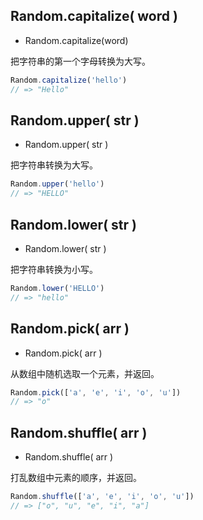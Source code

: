<!-- ### Helper -->

## Random.capitalize( word )

* Random.capitalize(word)

把字符串的第一个字母转换为大写。

<!-- **使用示例**如下所示： -->

```js
Random.capitalize('hello')
// => "Hello"
```

## Random.upper( str )

* Random.upper( str )

把字符串转换为大写。

<!-- **使用示例**如下所示： -->

```js
Random.upper('hello')
// => "HELLO"
```

## Random.lower( str )

* Random.lower( str )

把字符串转换为小写。

<!-- **使用示例**如下所示： -->

```js
Random.lower('HELLO')
// => "hello"
```

## Random.pick( arr )

* Random.pick( arr )

从数组中随机选取一个元素，并返回。

<!-- **使用示例**如下所示： -->

```js
Random.pick(['a', 'e', 'i', 'o', 'u'])
// => "o"
```

## Random.shuffle( arr )

* Random.shuffle( arr )

打乱数组中元素的顺序，并返回。

<!-- **使用示例**如下所示： -->

```js
Random.shuffle(['a', 'e', 'i', 'o', 'u'])
// => ["o", "u", "e", "i", "a"]
```
